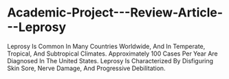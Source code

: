 # Academic-Project---Review-Article---Leprosy
Leprosy Is Common In Many Countries Worldwide, And In Temperate, Tropical, And Subtropical Climates. Approximately 100 Cases Per Year Are Diagnosed In The United States. Leprosy Is Characterized By Disfiguring Skin Sore, Nerve Damage, And Progressive Debilitation.
